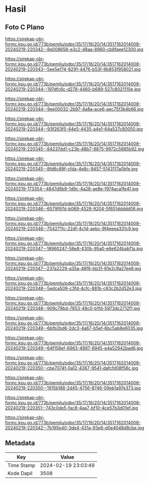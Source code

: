 # Hasil

## Foto C Plano

https://sirekap-obj-formc.kpu.go.id/773b/pemilu/pdpr/35/17/16/20/14/3517162014008-20240219-220342--8e008658-e3c2-48aa-8960-cb8faee12300.jpg

https://sirekap-obj-formc.kpu.go.id/773b/pemilu/pdpr/35/17/16/20/14/3517162014008-20240219-220343--5ee5ef74-8291-4476-b53f-9b853f958021.jpg

https://sirekap-obj-formc.kpu.go.id/773b/pemilu/pdpr/35/17/16/20/14/3517162014008-20240219-220344--197dfc6c-d278-4460-b689-527c8021110e.jpg

https://sirekap-obj-formc.kpu.go.id/773b/pemilu/pdpr/35/17/16/20/14/3517162014008-20240219-220344--9ee00032-2b97-4a8a-ace6-aec75f3b4b66.jpg

https://sirekap-obj-formc.kpu.go.id/773b/pemilu/pdpr/35/17/16/20/14/3517162014008-20240219-220344--93f263f5-44e5-4435-a4e1-64a537c80050.jpg

https://sirekap-obj-formc.kpu.go.id/773b/pemilu/pdpr/35/17/16/20/14/3517162014008-20240219-220345--84237dd1-c23b-48b7-8875-9972c5685b92.jpg

https://sirekap-obj-formc.kpu.go.id/773b/pemilu/pdpr/35/17/16/20/14/3517162014008-20240219-220345--8fd6c89f-cfda-4e8c-9457-5143117a0bfe.jpg

https://sirekap-obj-formc.kpu.go.id/773b/pemilu/pdpr/35/17/16/20/14/3517162014008-20240219-173354--4847d9b9-1d9c-4a28-ae8e-f974aca1fe41.jpg

https://sirekap-obj-formc.kpu.go.id/773b/pemilu/pdpr/35/17/16/20/14/3517162014008-20240219-220346--6579f97d-b069-4528-9204-5f651ddddd06.jpg

https://sirekap-obj-formc.kpu.go.id/773b/pemilu/pdpr/35/17/16/20/14/3517162014008-20240219-220346--7542711c-22df-4c1d-aebc-9f4eeea331c9.jpg

https://sirekap-obj-formc.kpu.go.id/773b/pemilu/pdpr/35/17/16/20/14/3517162014008-20240219-220347--18960247-58e8-430b-95a0-e6e624babf1a.jpg

https://sirekap-obj-formc.kpu.go.id/773b/pemilu/pdpr/35/17/16/20/14/3517162014008-20240219-220347--237a2229-a35a-48f6-bb31-81e2c9a27ee8.jpg

https://sirekap-obj-formc.kpu.go.id/773b/pemilu/pdpr/35/17/16/20/14/3517162014008-20240219-220348--5edca509-c3fd-4cfc-881b-c63c2b2d52e3.jpg

https://sirekap-obj-formc.kpu.go.id/773b/pemilu/pdpr/35/17/16/20/14/3517162014008-20240219-220348--909c79bd-7853-48c0-b1fd-5973dc2712f1.jpg

https://sirekap-obj-formc.kpu.go.id/773b/pemilu/pdpr/35/17/16/20/14/3517162014008-20240219-220349--6bfb2bd6-2dc3-4a67-b5ef-6bc5ab8e6035.jpg

https://sirekap-obj-formc.kpu.go.id/773b/pemilu/pdpr/35/17/16/20/14/3517162014008-20240219-220349--64f158ef-6963-4997-8945-e4a52942bad6.jpg

https://sirekap-obj-formc.kpu.go.id/773b/pemilu/pdpr/35/17/16/20/14/3517162014008-20240219-220350--cbe7074f-0a12-4367-9541-dafcfd08f58c.jpg

https://sirekap-obj-formc.kpu.go.id/773b/pemilu/pdpr/35/17/16/20/14/3517162014008-20240219-220350--1915b188-2d45-4756-8746-09eb1a97e373.jpg

https://sirekap-obj-formc.kpu.go.id/773b/pemilu/pdpr/35/17/16/20/14/3517162014008-20240219-220351--743c0de5-fac8-4aa7-bf10-4ce57b3d01ef.jpg

https://sirekap-obj-formc.kpu.go.id/773b/pemilu/pdpr/35/17/16/20/14/3517162014008-20240219-220342--7b195e40-3de4-431a-93e6-d0e4048d8cbe.jpg


## Metadata

| Key        | Value               |
| ---------- | ------------------- |
| Time Stamp | 2024-02-19 23:03:49 |
| Kode Dapil | 3508                |



